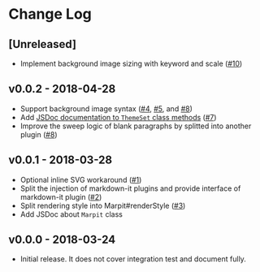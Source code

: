 # Change Log

## [Unreleased]

* Implement background image sizing with keyword and scale ([#10](https://github.com/marp-team/marpit/pull/10))

## v0.0.2 - 2018-04-28

* Support background image syntax ([#4](https://github.com/marp-team/marpit/pull/4), [#5](https://github.com/marp-team/marpit/pull/5), and [#8](https://github.com/marp-team/marpit/pull/8))
* Add [JSDoc documentation to `ThemeSet` class methods](https://marpit.netlify.com/themeset) ([#7](https://github.com/marp-team/marpit/pull/7))
* Improve the sweep logic of blank paragraphs by splitted into another plugin ([#8](https://github.com/marp-team/marpit/pull/8))

## v0.0.1 - 2018-03-28

* Optional inline SVG workaround ([#1](https://github.com/marp-team/marpit/pull/1))
* Split the injection of markdown-it plugins and provide interface of markdown-it plugin ([#2](https://github.com/marp-team/marpit/pull/2))
* Split rendering style into Marpit#renderStyle ([#3](https://github.com/marp-team/marpit/pull/3))
* Add JSDoc about `Marpit` class

## v0.0.0 - 2018-03-24

* Initial release. It does not cover integration test and document fully.
